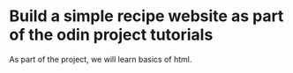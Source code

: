 # Build a simple recipe website as part of the odin project tutorials

As part of the project, we will learn basics of html.